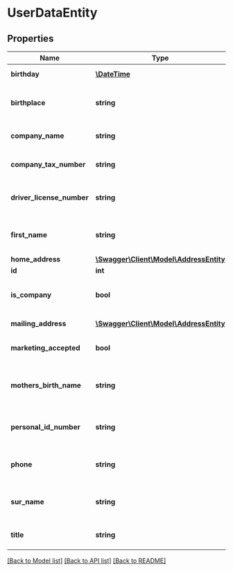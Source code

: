 # UserDataEntity

## Properties
Name | Type | Description | Notes
------------ | ------------- | ------------- | -------------
**birthday** | [**\DateTime**](\DateTime.md) | Születésnap. Nem lehet null | [optional] 
**birthplace** | **string** | Születési hely. Max 64 karakter, lehet null | [optional] 
**company_name** | **string** | Szerződő cég megnevezése, lehet null | [optional] 
**company_tax_number** | **string** | Szerződő cég adószáma, lehet null | [optional] 
**driver_license_number** | **string** | Jogsi ig szám. Max 12 karakter, lehet null | [optional] 
**first_name** | **string** | Keresztnév. Max 64 karakter, nem lehet null | [optional] 
**home_address** | [**\Swagger\Client\Model\AddressEntity**](AddressEntity.md) | Lakcím entitás | [optional] 
**id** | **int** |  | [optional] 
**is_company** | **bool** | Jogi személy-e a felhasználó, lehet null | [optional] 
**mailing_address** | [**\Swagger\Client\Model\AddressEntity**](AddressEntity.md) | Levelezési cím entitás | [optional] 
**marketing_accepted** | **bool** | Marketinges beleegyezés, lehet null | [optional] 
**mothers_birth_name** | **string** | Édesanyja születési neve. Max 64 karakter, nem lehet null | [optional] 
**personal_id_number** | **string** | Személyi ig szám. Max 12 karakter, lehet null | [optional] 
**phone** | **string** | Telefonszám. Max 20 karakter, nem lehet null | [optional] 
**sur_name** | **string** | Vezetéknév. Max 64 karakter, nem lehet null | [optional] 
**title** | **string** | Titulus. Max 12 karakter, lehet null | [optional] 

[[Back to Model list]](../README.md#documentation-for-models) [[Back to API list]](../README.md#documentation-for-api-endpoints) [[Back to README]](../README.md)


